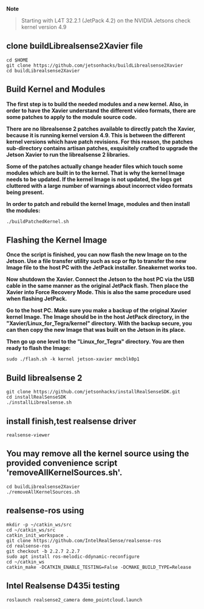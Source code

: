 **Note** 
> Starting with L4T 32.2.1 (JetPack 4.2) on the NVIDIA Jetsons
> check kernel version 4.9 

clone buildLibrealsense2Xavier file
-----------------
```
cd $HOME
git clone https://github.com/jetsonhacks/buildLibrealsense2Xavier
cd buildLibrealsense2Xavier
```
Build Kernel and Modules
-----------------

**The first step is to build the needed modules and a new kernel. Also, in order to have the Xavier understand the different video formats, there are some patches to apply to the module source code.**

**There are no librealsense 2 patches available to directly patch the Xavier, because it is running kernel version 4.9. This is between the different kernel versions which have patch revisions. For this reason, the patches sub-directory contains artisan patches, exquisitely crafted to upgrade the Jetson Xavier to run the librealsense 2 libraries.**

**Some of the patches actually change header files which touch some modules which are built in to the kernel. That is why the kernel Image needs to be updated. If the kernel Image is not updated, the logs get cluttered with a large number of warnings about incorrect video formats being present.**

**In order to patch and rebuild the kernel Image, modules and then install the modules:**
```
./buildPatchedKernel.sh
```
Flashing the Kernel Image
-----------------

**Once the script is finished, you can now flash the new Image on to the Jetson. Use a file transfer utility such as scp or ftp to transfer the new Image file to the host PC with the JetPack installer. Sneakernet works too.**

**Now shutdown the Xavier. Connect the Jetson to the host PC via the USB cable in the same manner as the original JetPack flash. Then place the Xavier into Force Recovery Mode. This is also the same procedure used when flashing JetPack.**

**Go to the host PC. Make sure you make a backup of the original Xavier kernel Image. The Image should be in the host JetPack directory, in the "Xavier/Linux_for_Tegra/kernel" directory. With the backup secure, you can then copy the new Image that was built on the Jetson in its place.**

**Then go up one level to the "Linux_for_Tegra" directory. You are then ready to flash the Image:**
```
sudo ./flash.sh -k kernel jetson-xavier mmcblk0p1
```
Build librealsense 2
-----------------
```
git clone https://github.com/jetsonhacks/installRealSenseSDK.git
cd installRealSenseSDK
./installLibrealsense.sh
```
install finish,test realsense driver
-----------------
```
realsense-viewer
```
You may remove all the kernel source using the provided convenience script 'removeAllKernelSources.sh'.
-----------------
```
cd buildLibrealsense2Xavier
./removeAllKernelSources.sh
```
realsense-ros using
-----------------
```
mkdir -p ~/catkin_ws/src
cd ~/catkin_ws/src
catkin_init_workspace .
git clone https://github.com/IntelRealSense/realsense-ros
cd realsense-ros
git checkout -b 2.2.7 2.2.7
sudo apt install ros-melodic-ddynamic-reconfigure
cd ~/catkin_ws
catkin_make -DCATKIN_ENABLE_TESTING=False -DCMAKE_BUILD_TYPE=Release
```
Intel Realsense D435i testing
-----------------
```
roslaunch realsense2_camera demo_pointcloud.launch
```



